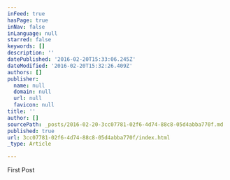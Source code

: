 ```yaml
---
inFeed: true
hasPage: true
inNav: false
inLanguage: null
starred: false
keywords: []
description: ''
datePublished: '2016-02-20T15:33:06.245Z'
dateModified: '2016-02-20T15:32:26.409Z'
authors: []
publisher:
  name: null
  domain: null
  url: null
  favicon: null
title: ''
author: []
sourcePath: _posts/2016-02-20-3cc07781-02f6-4d74-88c8-05d4abba770f.md
published: true
url: 3cc07781-02f6-4d74-88c8-05d4abba770f/index.html
_type: Article

---
```

First Post